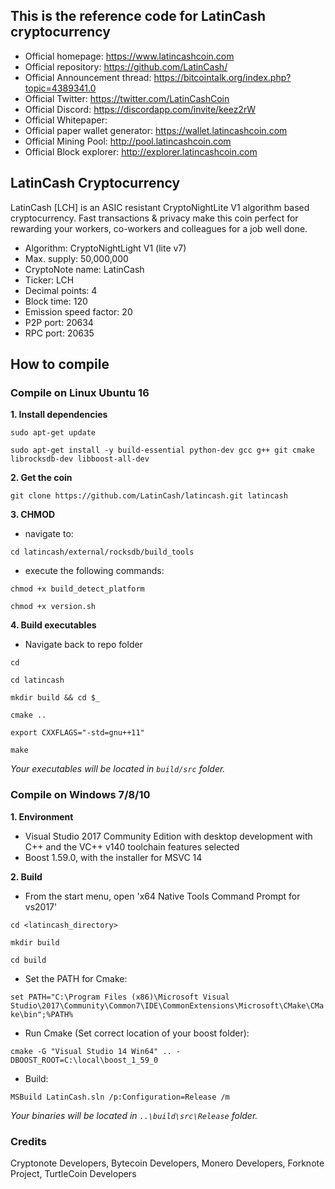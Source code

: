 ## This is the reference code for LatinCash cryptocurrency

* Official homepage: https://www.latincashcoin.com
* Official repository: https://github.com/LatinCash/
* Official Announcement thread: https://bitcointalk.org/index.php?topic=4389341.0
* Official Twitter: https://twitter.com/LatinCashCoin
* Official Discord: https://discordapp.com/invite/keez2rW
* Official Whitepaper:
* Official paper wallet generator: https://wallet.latincashcoin.com
* Official Mining Pool: http://pool.latincashcoin.com
* Official Block explorer: http://explorer.latincashcoin.com

## LatinCash Cryptocurrency

LatinCash [LCH] is an ASIC resistant CryptoNightLite V1 algorithm based cryptocurrency. 
Fast transactions & privacy make this coin perfect for rewarding your workers, co-workers and colleagues for a job well done.

- Algorithm: CryptoNightLight V1 (lite v7)
- Max. supply: 50,000,000
- CryptoNote name: LatinCash
- Ticker: LCH
- Decimal points: 4
- Block time: 120
- Emission speed factor: 20
- P2P port: 20634
- RPC port: 20635


## How to compile

### Compile on Linux Ubuntu 16

**1. Install dependencies**

``
sudo apt-get update
``

``
sudo apt-get install -y build-essential python-dev gcc g++ git cmake librocksdb-dev libboost-all-dev
``

**2. Get the coin**

``
git clone https://github.com/LatinCash/latincash.git latincash
``

**3. CHMOD**

- navigate to:

``
cd latincash/external/rocksdb/build_tools
``

- execute the following commands:

``
chmod +x build_detect_platform
``

``
chmod +x version.sh
``

**4. Build executables**

- Navigate back to repo folder 

``
cd
``

``
cd latincash
``

``
mkdir build && cd $_
``

``
cmake ..
``

``
export CXXFLAGS="-std=gnu++11"
``

``
make
``

_Your executables will be located in `build/src` folder._


### Compile on Windows 7/8/10

**1. Environment**

- Visual Studio 2017 Community Edition with desktop development with C++ and the VC++ v140 toolchain features selected
- Boost 1.59.0, with the installer for MSVC 14

**2. Build**

- From the start menu, open 'x64 Native Tools Command Prompt for vs2017'

``
cd <latincash_directory>
``

``
mkdir build
``

``
cd build
``


-  Set the PATH for Cmake:

``
set PATH="C:\Program Files (x86)\Microsoft Visual Studio\2017\Community\Common7\IDE\CommonExtensions\Microsoft\CMake\CMake\bin";%PATH%
``

- Run Cmake (Set correct location of your boost folder):

``
cmake -G "Visual Studio 14 Win64" .. -DBOOST_ROOT=C:\local\boost_1_59_0
``

- Build:

``
MSBuild LatinCash.sln /p:Configuration=Release /m
``

_Your binaries  will be located in `..\build\src\Release` folder._


### Credits
Cryptonote Developers, Bytecoin Developers, Monero Developers, Forknote Project, TurtleCoin Developers
